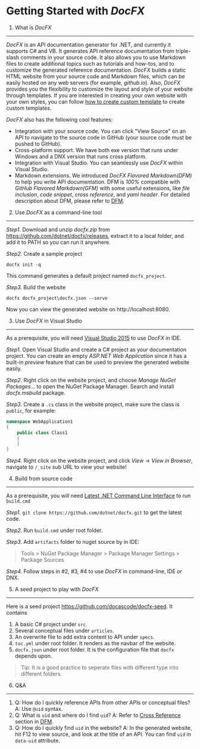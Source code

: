 Getting Started with *DocFX*
===============

1. What is *DocFX*
---------------

*DocFX* is an API documentation generator for .NET, and currently it supports C# and VB.
It generates API reference documentation from triple-slash comments in your source code.
It also allows you to use Markdown files to create additional topics such as tutorials and how-tos, and to customize the generated reference documentation.
*DocFX* builds a static HTML website from your source code and Markdown files, which can be easily hosted on any web servers (for example, *github.io*).
Also, *DocFX* provides you the flexibility to customize the layout and style of your website through templates.
If you are interested in creating your own website with your own styles, you can follow [how to create custom template](howto_create_custom_template.md) to create custom templates.

*DocFX* also has the following cool features:

* Integration with your source code. You can click "View Source" on an API to navigate to the source code in GitHub (your source code must be pushed to GitHub).
* Cross-platform support. We have both exe version that runs under Windows and a DNX version that runs cross platform.
* Integration with Visual Studio. You can seamlessly use *DocFX* within Visual Studio.
* Markdown extensions. We introduced *DocFX Flavored Markdown(DFM)* to help you write API documentation. DFM is *100%* compatible with *GitHub Flavored Markdown(GFM)* with some useful extensions, like *file inclusion*, *code snippet*, *cross reference*, and *yaml header*.
For detailed description about DFM, please refer to [DFM](../spec/docfx_flavored_markdown.md).


2. Use *DocFX* as a command-line tool
-----------------------

*Step1.* Download and unzip *docfx.zip* from https://github.com/dotnet/docfx/releases, extract it to a local folder, and add it to PATH so you can run it anywhere.

*Step2.* Create a sample project
```
docfx init -q
```

This command generates a default project named `docfx_project`.

*Step3.* Build the website
```
docfx docfx_project\docfx.json --serve
```

Now you can view the generated website on http://localhost:8080.

3. Use *DocFX* in Visual Studio
---------------

As a prerequisite, you will need [Visual Studio 2015](https://www.visualstudio.com/downloads/download-visual-studio-vs) to use *DocFX* in IDE.

*Step1.* Open Visual Studio and create a C# project as your documentation project. You can create an empty *ASP.NET Web Application* since it has a built-in *preview* feature that can be used to preview the generated website easily.

*Step2.* Right click on the website project, and choose *Manage NuGet Packages...* to open the NuGet Package Manager. Search and install *docfx.msbuild* package.

*Step3.* Create a `.cs` class in the website project, make sure the class is `public`, for example:

```csharp
namespace WebApplication1
{
    public class Class1
    {
    }
}
```

*Step4.* Right click on the website project, and click *View* -> *View in Browser*, navigate to `/_site` sub URL to view your website!

4. Build from source code
----------------

As a prerequisite, you will need [Latest .NET Command Line Interface](https://github.com/dotnet/cli) to run `build.cmd`

*Step1.* `git clone https://github.com/dotnet/docfx.git` to get the latest code.

*Step2.* Run `build.cmd` under root folder.

*Step3.* Add `artifacts` folder to nuget source by in IDE:
  > Tools > NuGet Package Manager > Package Manager Settings > Package Sources

*Step4.* Follow steps in #2, #3, #4 to use *DocFX* in command-line, IDE or DNX.

5. A seed project to play with *DocFX*
-------------------------
Here is a seed project https://github.com/docascode/docfx-seed. It contains

1. A basic C# project under `src`.
2. Several conceptual files under `articles`.
3. An overwrite file to add extra content to API under `specs`.
4. `toc.yml` under root folder. It renders as the navbar of the website.
5. `docfx.json` under root folder. It is the configuration file that `docfx` depends upon.

> Tip:
  It is a good practice to seperate files with different type into different folders.

6. Q&A
-------------------------
1. Q: How do I quickly reference APIs from other APIs or conceptual files?
   A: Use `@uid` syntax.
2. Q: What is `uid` and where do I find `uid`?
   A: Refer to [Cross Reference](../spec/docfx_flavored_markdown.md#cross-reference) section in [DFM](../spec/docfx_flavored_markdown.md).
3. Q: How do I quickly find `uid` in the website?
   A: In the generated website, hit F12 to view source, and look at the title of an API. You can find `uid` in `data-uid` attribute.
